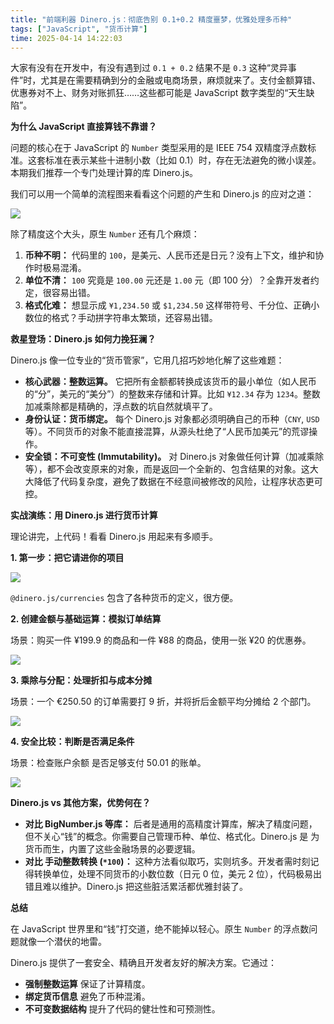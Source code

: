 ```yaml
---
title: "前端利器 Dinero.js：彻底告别 0.1+0.2 精度噩梦，优雅处理多币种"
tags: ["JavaScript", "货币计算"]
time: 2025-04-14 14:22:03
---
```


大家有没有在开发中，有没有遇到过 `0.1 + 0.2` 结果不是 `0.3` 这种“灵异事件”时，尤其是在需要精确到分的金融或电商场景，麻烦就来了。支付金额算错、优惠券对不上、财务对账抓狂……这些都可能是 JavaScript 数字类型的“天生缺陷”。

**为什么 JavaScript 直接算钱不靠谱？**

问题的核心在于 JavaScript 的 `Number` 类型采用的是 IEEE 754 双精度浮点数标准。这套标准在表示某些十进制小数（比如 0.1）时，存在无法避免的微小误差。本期我们推荐一个专门处理计算的库 Dinero.js。

我们可以用一个简单的流程图来看看这个问题的产生和 Dinero.js 的应对之道：

<img src="/images/61.webp" />

除了精度这个大头，原生 `Number` 还有几个麻烦：

1. **币种不明：** 代码里的 `100`，是美元、人民币还是日元？没有上下文，维护和协作时极易混淆。
2. **单位不清：** `100` 究竟是 `100.00` 元还是 `1.00` 元（即 100 分）？全靠开发者约定，很容易出错。
3. **格式化难：** 想显示成 `¥1,234.50` 或 `$1,234.50` 这样带符号、千分位、正确小数位的格式？手动拼字符串太繁琐，还容易出错。

**救星登场：Dinero.js 如何力挽狂澜？**

Dinero.js 像一位专业的“货币管家”，它用几招巧妙地化解了这些难题：

- **核心武器：整数运算。** 它把所有金额都转换成该货币的最小单位（如人民币的“分”，美元的“美分”）的整数来存储和计算。比如 `¥12.34` 存为 `1234`。整数加减乘除都是精确的，浮点数的坑自然就填平了。
- **身份认证：货币绑定。** 每个 Dinero.js 对象都必须明确自己的币种（`CNY`, `USD` 等）。不同货币的对象不能直接混算，从源头杜绝了“人民币加美元”的荒谬操作。
- **安全锁：不可变性 (Immutability)。** 对 Dinero.js 对象做任何计算（加减乘除等），都不会改变原来的对象，而是返回一个全新的、包含结果的对象。这大大降低了代码复杂度，避免了数据在不经意间被修改的风险，让程序状态更可控。

**实战演练：用 Dinero.js 进行货币计算**

理论讲完，上代码！看看 Dinero.js 用起来有多顺手。

**1\. 第一步：把它请进你的项目**

<img src="/images/62.webp" />

`@dinero.js/currencies` 包含了各种货币的定义，很方便。

**2\. 创建金额与基础运算：模拟订单结算**

场景：购买一件 ¥199.9 的商品和一件 ¥88 的商品，使用一张 ¥20 的优惠券。

<img src="/images/63.webp" />

**3\. 乘除与分配：处理折扣与成本分摊**

场景：一个 €250.50 的订单需要打 9 折，并将折后金额平均分摊给 2 个部门。

<img src="/images/64.webp" />

**4\. 安全比较：判断是否满足条件**

场景：检查账户余额 是否足够支付 50.01 的账单。

<img src="/images/65.webp" />

**Dinero.js vs 其他方案，优势何在？**

- **对比 BigNumber.js 等库：** 后者是通用的高精度计算库，解决了精度问题，但不关心“钱”的概念。你需要自己管理币种、单位、格式化。Dinero.js 是 为货币而生，内置了这些金融场景的必要逻辑。
- **对比 手动整数转换 (`*100`)：** 这种方法看似取巧，实则坑多。开发者需时刻记得转换单位，处理不同货币的小数位数（日元 0 位，美元 2 位），代码极易出错且难以维护。Dinero.js 把这些脏活累活都优雅封装了。

**总结**

在 JavaScript 世界里和“钱”打交道，绝不能掉以轻心。原生 `Number` 的浮点数问题就像一个潜伏的地雷。

Dinero.js 提供了一套安全、精确且开发者友好的解决方案。它通过：

- **强制整数运算** 保证了计算精度。
- **绑定货币信息** 避免了币种混淆。
- **不可变数据结构** 提升了代码的健壮性和可预测性。
